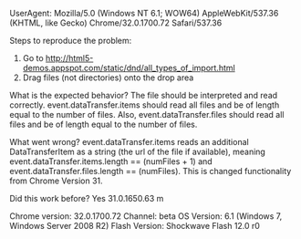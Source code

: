 UserAgent: Mozilla/5.0 (Windows NT 6.1; WOW64) AppleWebKit/537.36 (KHTML, like Gecko) Chrome/32.0.1700.72 Safari/537.36

Steps to reproduce the problem:
1. Go to http://html5-demos.appspot.com/static/dnd/all_types_of_import.html
2. Drag files (not directories) onto the drop area

What is the expected behavior?
The file should be interpreted and read correctly.
event.dataTransfer.items should read all files and be of length equal to the number of files. Also, event.dataTransfer.files should read all files and be of length equal to the number of files.

What went wrong?
event.dataTransfer.items reads an additional DataTransferItem as a string (the url of the file if available), meaning event.dataTransfer.items.length == (numFiles + 1) and event.dataTransfer.files.length == (numFiles).
This is changed functionality from Chrome Version 31.

Did this work before? Yes 31.0.1650.63 m

Chrome version: 32.0.1700.72  Channel: beta
OS Version: 6.1 (Windows 7, Windows Server 2008 R2)
Flash Version: Shockwave Flash 12.0 r0